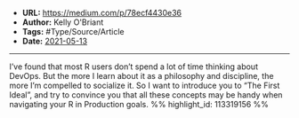 - **URL:** https://medium.com/p/78ecf4430e36
- **Author:** Kelly O'Briant
- **Tags:** #Type/Source/Article
- **Date:** [2021-05-13](../_daily/2021-05-13.md)
---

I’ve found that most R users don’t spend a lot of time thinking about DevOps. But the more I learn about it as a philosophy and discipline, the more I’m compelled to socialize it. So I want to introduce you to “The First Ideal”, and try to convince you that all these concepts may be handy when navigating your R in Production goals. %% highlight_id: 113319156 %%

